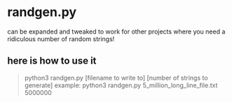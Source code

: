 # randgen.py
can be expanded and tweaked to work for other projects where you need a ridiculous number of random strings!

## here is how to use it
> python3 randgen.py [filename to write to] [number of strings to generate]
example:
> python3 randgen.py 5_million_long_line_file.txt 5000000
